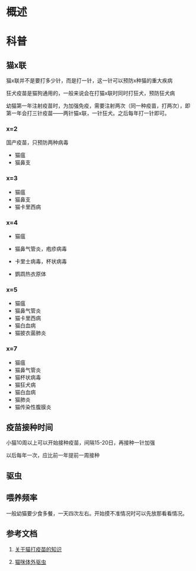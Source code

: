 # 概述



# 科普



## 猫x联

猫x联并不是要打多少针，而是打一针，这一针可以预防x种猫的重大疾病

狂犬疫苗是猫狗通用的，一般来说会在打猫x联时同时打狂犬，预防狂犬病

幼猫第一年注射疫苗时，为加强免疫，需要注射两次（同一种疫苗，打两次），即第一年会打三针疫苗——两针猫x联，一针狂犬。之后每年打一针即可。

### x=2

国产疫苗，只预防两种病毒

- 猫瘟
- 猫鼻支

### x=3

- 猫瘟
- 猫鼻支
- 猫卡里西病

### x=4

- 猫瘟

- 猫鼻气管炎，疱疹病毒
- 卡里士病毒，杯状病毒
- 鹦鹉热衣原体

### x=5

- 猫瘟
- 猫鼻气管炎
- 猫卡里西病
- 猫白血病
- 猫披衣菌肺炎

### x=7

- 猫瘟
- 猫鼻气管炎
- 猫杯状病毒
- 猫狂犬病
- 猫白血病
- 猫肺炎
- 猫传染性腹膜炎

## 疫苗接种时间

小猫10周以上可以开始接种疫苗，间隔15-20日，再接种一针加强

以后每年一次，应比前一年提前一周接种

## 驱虫



## 喂养频率

一般幼猫要少食多餐，一天四次左右。开始摸不准情况时可以先放那看看情况。

## 参考文档

1. [关于猫打疫苗的知识](https://www.douban.com/group/topic/35441180/)

2. [猫咪体外驱虫](https://zhuanlan.zhihu.com/p/47826786)